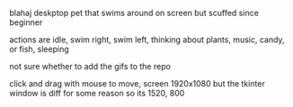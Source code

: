 blahaj deskptop pet that swims around on screen but scuffed since beginner 

actions are idle, swim right, swim left, thinking about plants, music, candy, or fish, sleeping

not sure whether to add the gifs to the repo 

click and drag with mouse to move, screen 1920x1080 but the tkinter window is diff for some reason so its 1520, 800

